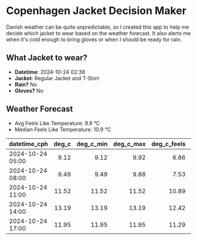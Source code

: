 
# Copenhagen Jacket Decision Maker

Danish weather can be quite unpredictable, so I created this app to help me decide which jacket to wear based on the weather forecast. 
It also alerts me when it's cold enough to bring gloves or when I should be ready for rain.

## What Jacket to wear?

- **Datetime**: 2024-10-24 02:38
- **Jacket**: Regular Jacket and T-Shirt
- **Rain?** No
- **Gloves?** No

## Weather Forecast
- Avg Feels Like Temperature: 9.8 °C
- Median Feels Like Temperature: 10.9 °C

| datetime_cph     |   deg_c |   deg_c_min |   deg_c_max |   deg_c_feels | weather   | wind   | rain   |
|:-----------------|--------:|------------:|------------:|--------------:|:----------|:-------|:-------|
| 2024-10-24 05:00 |    9.12 |        9.12 |        9.92 |          6.86 | Clouds    | Low    | None   |
| 2024-10-24 08:00 |    9.49 |        9.49 |        9.88 |          7.53 | Clouds    | Low    | None   |
| 2024-10-24 11:00 |   11.52 |       11.52 |       11.52 |         10.89 | Clouds    | Low    | None   |
| 2024-10-24 14:00 |   13.19 |       13.19 |       13.19 |         12.42 | Clouds    | Low    | None   |
| 2024-10-24 17:00 |   11.95 |       11.95 |       11.95 |         11.29 | Clouds    | Low    | None   |
        